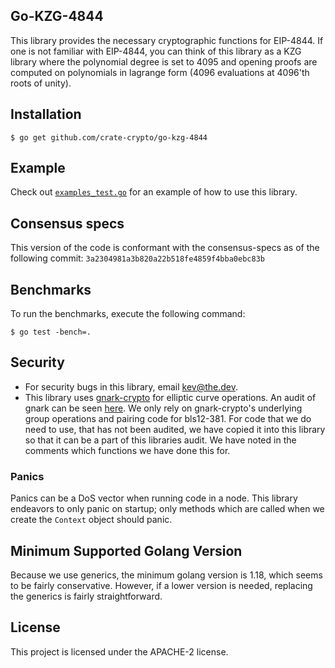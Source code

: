 ## Go-KZG-4844

This library provides the necessary cryptographic functions for EIP-4844. If one
is not familiar with EIP-4844, you can think of this library as a KZG library
where the polynomial degree is set to 4095 and opening proofs are computed on
polynomials in lagrange form (4096 evaluations at 4096'th roots of unity).

## Installation 

```
$ go get github.com/crate-crypto/go-kzg-4844
```

## Example

Check out [`examples_test.go`](./examples_test.go) for an example of how to use
this library.

## Consensus specs

This version of the code is conformant with the consensus-specs as of the
following commit: `3a2304981a3b820a22b518fe4859f4bba0ebc83b`

## Benchmarks

To run the benchmarks, execute the following command:

```
$ go test -bench=.
```

## Security

- For security bugs in this library, email kev@the.dev.
- This library uses
  [gnark-crypto](https://github.com/ConsenSys/gnark-crypto/tree/master) for
  elliptic curve operations. An audit of gnark can be seen
  [here](https://github.com/ConsenSys/gnark-crypto/blob/master/audit_oct2022.pdf).
  We only rely on gnark-crypto's underlying group operations and pairing code
  for bls12-381. For code that we do need to use, that has not been audited, we
  have copied it into this library so that it can be a part of this libraries
  audit. We have noted in the comments which functions we have done this for.

### Panics

Panics can be a DoS vector when running code in a node. This library endeavors
to only panic on startup; only methods which are called when we create the
`Context` object should panic.

## Minimum Supported Golang Version

Because we use generics, the minimum golang version is 1.18, which seems to be
fairly conservative. However, if a lower version is needed, replacing the
generics is fairly straightforward.

## License

This project is licensed under the APACHE-2 license.